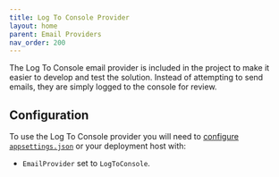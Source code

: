 ```yaml
---
title: Log To Console Provider
layout: home
parent: Email Providers
nav_order: 200
---
```


The Log To Console email provider is included in the project to make it easier to develop and test the solution. Instead of attempting to send emails, they are simply logged to the console for review.

## Configuration

To use the Log To Console provider you will need to [configure `appsettings.json`](../application-configuration) or your deployment host with:

- `EmailProvider` set to `LogToConsole`.
